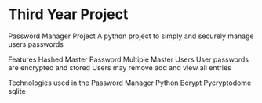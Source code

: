 # Third Year Project

Password Manager Project
A python project to simply and securely manage users passwords 

Features
Hashed Master Password
Multiple Master Users
User passwords are encrypted and stored
Users may remove add and view all entries

Technologies used in the Password Manager
Python 
Bcrypt
Pycryptodome
sqlite
